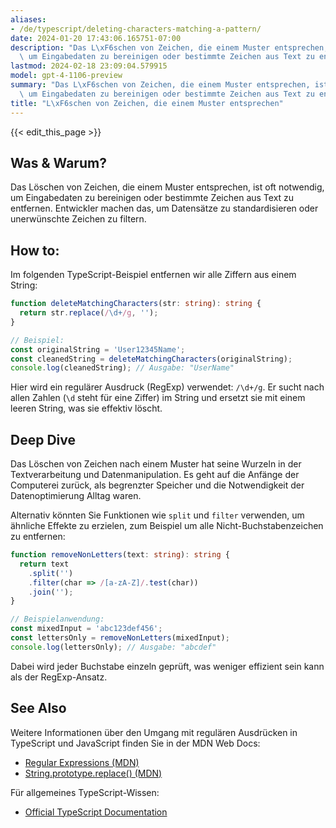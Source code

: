 ```yaml
---
aliases:
- /de/typescript/deleting-characters-matching-a-pattern/
date: 2024-01-20 17:43:06.165751-07:00
description: "Das L\xF6schen von Zeichen, die einem Muster entsprechen, ist oft notwendig,\
  \ um Eingabedaten zu bereinigen oder bestimmte Zeichen aus Text zu entfernen.\u2026"
lastmod: 2024-02-18 23:09:04.579915
model: gpt-4-1106-preview
summary: "Das L\xF6schen von Zeichen, die einem Muster entsprechen, ist oft notwendig,\
  \ um Eingabedaten zu bereinigen oder bestimmte Zeichen aus Text zu entfernen.\u2026"
title: "L\xF6schen von Zeichen, die einem Muster entsprechen"
---
```


{{< edit_this_page >}}

## Was & Warum?
Das Löschen von Zeichen, die einem Muster entsprechen, ist oft notwendig, um Eingabedaten zu bereinigen oder bestimmte Zeichen aus Text zu entfernen. Entwickler machen das, um Datensätze zu standardisieren oder unerwünschte Zeichen zu filtern.

## How to:
Im folgenden TypeScript-Beispiel entfernen wir alle Ziffern aus einem String:

```typescript
function deleteMatchingCharacters(str: string): string {
  return str.replace(/\d+/g, '');
}

// Beispiel:
const originalString = 'User12345Name';
const cleanedString = deleteMatchingCharacters(originalString);
console.log(cleanedString); // Ausgabe: "UserName"
```

Hier wird ein regulärer Ausdruck (RegExp) verwendet: `/\d+/g`. Er sucht nach allen Zahlen (`\d` steht für eine Ziffer) im String und ersetzt sie mit einem leeren String, was sie effektiv löscht.

## Deep Dive
Das Löschen von Zeichen nach einem Muster hat seine Wurzeln in der Textverarbeitung und Datenmanipulation. Es geht auf die Anfänge der Computerei zurück, als begrenzter Speicher und die Notwendigkeit der Datenoptimierung Alltag waren.

Alternativ könnten Sie Funktionen wie `split` und `filter` verwenden, um ähnliche Effekte zu erzielen, zum Beispiel um alle Nicht-Buchstabenzeichen zu entfernen:

```typescript
function removeNonLetters(text: string): string {
  return text
    .split('')
    .filter(char => /[a-zA-Z]/.test(char))
    .join('');
}

// Beispielanwendung:
const mixedInput = 'abc123def456';
const lettersOnly = removeNonLetters(mixedInput);
console.log(lettersOnly); // Ausgabe: "abcdef"
```

Dabei wird jeder Buchstabe einzeln geprüft, was weniger effizient sein kann als der RegExp-Ansatz.

## See Also
Weitere Informationen über den Umgang mit regulären Ausdrücken in TypeScript und JavaScript finden Sie in der MDN Web Docs:

- [Regular Expressions (MDN)](https://developer.mozilla.org/en-US/docs/Web/JavaScript/Guide/Regular_Expressions)
- [String.prototype.replace() (MDN)](https://developer.mozilla.org/en-US/docs/Web/JavaScript/Reference/Global_Objects/String/replace)

Für allgemeines TypeScript-Wissen:

- [Official TypeScript Documentation](https://www.typescriptlang.org/docs/)
